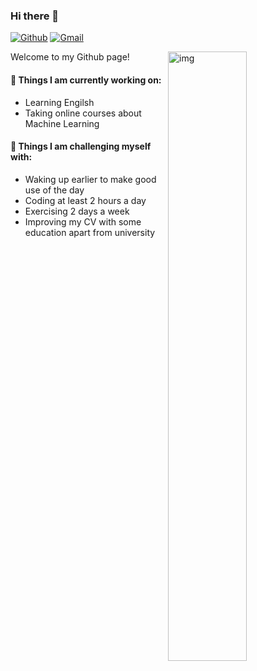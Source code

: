### Hi there 👋

[![Github](https://img.shields.io/badge/-Github-000?style=flat&logo=Github&logoColor=white)](https://github.com/lumoo7)
[![Gmail](https://img.shields.io/badge/-Gmail-c14438?style=flat&logo=Gmail&logoColor=white)](mailto:huangsnw@outlook.com)

<img align="right" alt="img" src="https://github.com/lumoo7/lumoo7/blob/main/lo.gif" width="50%" height="auto" />

Welcome to my Github page! 

#### 🌱 Things I am currently working on: 
- Learning Engilsh
- Taking online courses about Machine Learning

#### :muscle: Things I am challenging myself with:
- Waking up earlier to make good use of the day
- Coding at least 2 hours a day
- Exercising 2 days a week
- Improving my CV with some education apart from university
